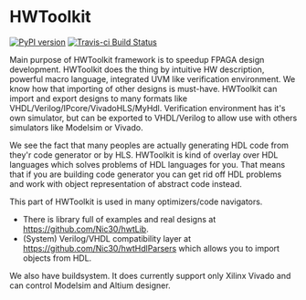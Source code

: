 # HWToolkit
[![PyPI version](https://badge.fury.io/py/hwt.svg)](http://badge.fury.io/py/hwt) 
[![Travis-ci Build Status](https://travis-ci.org/Nic30/hwtLib.png?branch=master)](https://travis-ci.org/Nic30/hwtLib)

Main purpose of HWToolkit framework is to speedup FPAGA design development. HWToolkit does the thing by intuitive HW description, powerful macro language, integrated UVM like verification environment.
We know how that importing of other designs is must-have. HWToolkit can import and export designs to many formats like VHDL/Verilog/IPcore/VivadoHLS/MyHdl.
Verification environment has it's own simulator, but can be exported to VHDL/Verilog to allow use with others simulators like Modelsim or Vivado.

We see the fact that many peoples are actually generating HDL code from they'r code generator or by HLS. HWToolkit is kind of overlay over HDL languages which solves problems of HDL languages for you. That means that if you are building code generator you can get rid off HDL problems and work with object representation of abstract code instead.

This part of HWToolkit is used in many optimizers/code navigators.    

* There is library full of examples and real designs at https://github.com/Nic30/hwtLib.
* (System) Verilog/VHDL compatibility layer at https://github.com/Nic30/hwtHdlParsers which allows you to import objects from HDL. 

We also have buildsystem. It does currently support only Xilinx Vivado and can control Modelsim and Altium designer.
